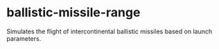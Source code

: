ballistic-missile-range
=======================

Simulates the flight of intercontinental ballistic missiles based on launch parameters.
